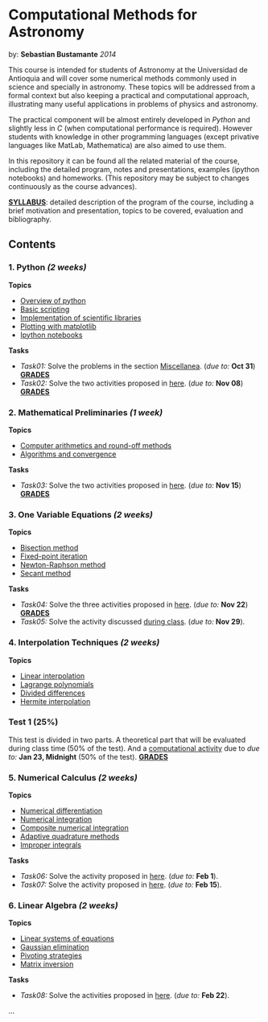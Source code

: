 Computational Methods for Astronomy
===================================
by: **Sebastian Bustamante** *2014*

This course is intended for students of Astronomy at the Universidad de Antioquia 
and will cover some numerical methods commonly used in science and specially in 
astronomy. These topics will be addressed from a formal context but also keeping 
a practical and computational approach, illustrating many useful applications in
problems of physics and astronomy.


The practical component will be almost entirely developed in *Python* and 
slightly less in *C* (when computational performance is required). 
However students with knowledge in other programming languages (except
privative languages like MatLab, Mathematica) are also aimed to use them.


In this repository it can be found all the related material of the course, 
including the detailed program, notes and presentations, examples (ipython 
notebooks) and homeworks. (This repository may be subject to changes continuously 
as the course advances).


[**SYLLABUS**](https://github.com/sbustamante/ComputationalMethods/blob/master/syllabus/syllabus.pdf?raw=true):
detailed description of the program of the course, including a brief motivation and presentation, 
topics to be covered, evaluation and bibliography.

Contents
--------

### 1. **Python** *(2 weeks)*
    
**Topics**
- [Overview of python](http://nbviewer.ipython.org/github/sbustamante/ComputationalMethods/blob/master/material/overview-python.ipynb)
- [Basic scripting](http://nbviewer.ipython.org/github/sbustamante/ComputationalMethods/blob/master/material/basic-scripting.ipynb)
- [Implementation of scientific libraries](http://nbviewer.ipython.org/github/sbustamante/ComputationalMethods/blob/master/material/scientific-libraries.ipynb)
- [Plotting with matplotlib](http://nbviewer.ipython.org/github/sbustamante/ComputationalMethods/blob/master/material/matplotlib.ipynb)
- [Ipython notebooks](http://nbviewer.ipython.org/github/sbustamante/ComputationalMethods/blob/master/material/ipython-notebooks.ipynb)

**Tasks**
- *Task01:* Solve the problems in the section [Miscellanea](http://nbviewer.ipython.org/github/sbustamante/ComputationalMethods/blob/master/material/basic-scripting.ipynb#Miscellanea). (*due to:* **Oct 31**) **[GRADES](https://github.com/sbustamante/ComputationalMethods/blob/master/grades/grades_task01.dat)**
- *Task02:* Solve the two activities proposed in [here](http://nbviewer.ipython.org/github/sbustamante/ComputationalMethods/blob/master/activities/halos-catalog.ipynb). (*due to:* **Nov 08**) **[GRADES](https://github.com/sbustamante/ComputationalMethods/blob/master/grades/grades_task02.dat)**
    
### 2. **Mathematical Preliminaries** *(1 week)*
    
**Topics**
- [Computer arithmetics and round-off methods](http://nbviewer.ipython.org/github/sbustamante/ComputationalMethods/blob/master/material/computer-arithmetics.ipynb)
- [Algorithms and convergence](http://nbviewer.ipython.org/github/sbustamante/ComputationalMethods/blob/master/material/algorithms-convergence.ipynb)

**Tasks**
- *Task03:* Solve the two activities proposed in [here](http://nbviewer.ipython.org/github/sbustamante/ComputationalMethods/blob/master/activities/binary-representation.ipynb). (*due to:* **Nov 15**)  **[GRADES](https://github.com/sbustamante/ComputationalMethods/blob/master/grades/grades_task03.dat)**
    
### 3. **One Variable Equations** *(2 weeks)*
    
**Topics**
- [Bisection method](http://nbviewer.ipython.org/github/sbustamante/ComputationalMethods/blob/master/material/one-variable-equations.ipynb#Bisection-Method)
- [Fixed-point iteration](http://nbviewer.ipython.org/github/sbustamante/ComputationalMethods/blob/master/material/one-variable-equations.ipynb#Fixed-point-Iteration)
- [Newton-Raphson method](http://nbviewer.ipython.org/github/sbustamante/ComputationalMethods/blob/master/material/one-variable-equations.ipynb#Newton-Raphson-Method)
- [Secant method](http://nbviewer.ipython.org/github/sbustamante/ComputationalMethods/blob/master/material/one-variable-equations.ipynb#Secant-Method)

**Tasks**
- *Task04:* Solve the three activities proposed in [here](http://nbviewer.ipython.org/github/sbustamante/ComputationalMethods/blob/master/activities/bisection-performance.ipynb). (*due to:* **Nov 22**)   **[GRADES](https://github.com/sbustamante/ComputationalMethods/blob/master/grades/grades_task04.dat)**
- *Task05:* Solve the activity discussed [during class](http://nbviewer.ipython.org/github/sbustamante/ComputationalMethods/blob/master/activities/radius-exoplanet.ipynb). (*due to:* **Nov 29**).

### 4. **Interpolation Techniques** *(2 weeks)*
    
**Topics**
- [Linear interpolation](http://nbviewer.ipython.org/github/sbustamante/ComputationalMethods/blob/master/material/interpolation.ipynb#Linear-Interpolation)
- [Lagrange polynomials](http://nbviewer.ipython.org/github/sbustamante/ComputationalMethods/blob/master/material/interpolation.ipynb#Lagrange-Polynomial)
- [Divided differences](http://nbviewer.ipython.org/github/sbustamante/ComputationalMethods/blob/master/material/interpolation.ipynb#Divided-Differences)
- [Hermite interpolation](http://nbviewer.ipython.org/github/sbustamante/ComputationalMethods/blob/master/material/interpolation.ipynb#Hermite-Interpolation)

### **Test 1 (25%)**

This test is divided in two parts. A theoretical part that will be evaluated during class time (50% of the test). And a [computational activity](http://nbviewer.ipython.org/github/sbustamante/ComputationalMethods/blob/master/activities/test1.ipynb) due to *due to:* **Jan 23, Midnight** (50% of the test). **[GRADES](https://github.com/sbustamante/ComputationalMethods/blob/master/grades/grades_test1.dat)**

### 5. **Numerical Calculus** *(2 weeks)*
    
**Topics**
- [Numerical differentiation](http://nbviewer.ipython.org/github/sbustamante/ComputationalMethods/blob/master/material/numerical-calculus.ipynb#Numerical-Differentiation)
- [Numerical integration](http://nbviewer.ipython.org/github/sbustamante/ComputationalMethods/blob/master/material/numerical-calculus.ipynb#Numerical-Integration)
- [Composite numerical integration](http://nbviewer.ipython.org/github/sbustamante/ComputationalMethods/blob/master/material/numerical-calculus.ipynb#Composite-Numerical-Integration)
- [Adaptive quadrature methods](http://nbviewer.ipython.org/github/sbustamante/ComputationalMethods/blob/master/material/numerical-calculus.ipynb#Adaptive-Quadrature-Methods)
- [Improper integrals](http://nbviewer.ipython.org/github/sbustamante/ComputationalMethods/blob/master/material/numerical-calculus.ipynb#Improper-Integrals)

**Tasks**
- *Task06:* Solve the activity proposed in [here](http://nbviewer.ipython.org/github/sbustamante/ComputationalMethods/blob/master/activities/radial-poisson.ipynb). (*due to:* **Feb 1**).
- *Task07:* Solve the activity proposed in [here](http://nbviewer.ipython.org/github/sbustamante/ComputationalMethods/blob/master/activities/ficks-law.ipynb). (*due to:* **Feb 15**).

### 6. **Linear Algebra** *(2 weeks)*
    
**Topics**
- [Linear systems of equations](http://nbviewer.ipython.org/github/sbustamante/ComputationalMethods/blob/master/material/linear-algebra.ipynb#Linear-Systems-of-Equations)
- [Gaussian elimination](http://nbviewer.ipython.org/github/sbustamante/ComputationalMethods/blob/master/material/linear-algebra.ipynb#Gaussian-Elimination)
- [Pivoting strategies](http://nbviewer.ipython.org/github/sbustamante/ComputationalMethods/blob/master/material/linear-algebra.ipynb#Pivoting-Strategies)
- [Matrix inversion](http://nbviewer.ipython.org/github/sbustamante/ComputationalMethods/blob/master/material/linear-algebra.ipynb#Matrix-Inversion)

**Tasks**
- *Task08:* Solve the activities proposed in [here](http://nbviewer.ipython.org/github/sbustamante/ComputationalMethods/blob/master/activities/gauss-jordan.ipynb). (*due to:* **Feb 22**).

...
